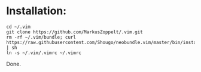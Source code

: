 # Installation:

    cd ~/.vim
    git clone https://github.com/MarkusZoppelt/.vim.git
    rm -rf ~/.vim/bundle; curl https://raw.githubusercontent.com/Shougo/neobundle.vim/master/bin/install.sh | sh
    ln -s ~/.vim/.vimrc ~/.vimrc
Done.
